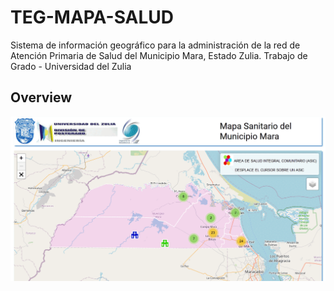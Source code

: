 # TEG-MAPA-SALUD
Sistema de información geográfico para la administración de la red de Atención Primaria de Salud del Municipio Mara, Estado Zulia.
Trabajo de Grado - Universidad del Zulia

## Overview

![Img overview project](img/overview.gif)
